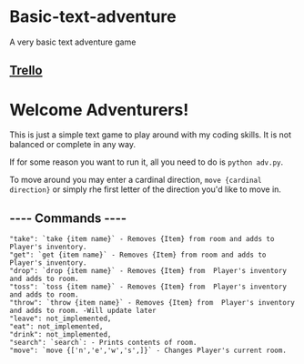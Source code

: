 # Basic-text-adventure
A very basic text adventure game

## [Trello](https://trello.com/b/pfgiEUvJ/text-adventure)

# Welcome Adventurers!
This is just a simple text game to play around with my coding skills. It is not balanced or complete in any way.

If for some reason you want to run it, all you need to do is `python adv.py`.

To move around you may enter a cardinal direction, `move {cardinal direction}` or simply rhe first letter of the direction you'd like to move in.

## ---- Commands ----
    "take": `take {item name}` - Removes {Item} from room and adds to Player's inventory.
    "get": `get {item name}` - Removes {Item} from room and adds to Player's inventory.
    "drop": `drop {item name}` - Removes {Item} from  Player's inventory and adds to room.
    "toss": `toss {item name}` - Removes {Item} from  Player's inventory and adds to room.
    "throw": `throw {item name}` - Removes {Item} from  Player's inventory and adds to room. -Will update later
    "leave": not_implemented,
    "eat": not_implemented,
    "drink": not_implemented,
    "search": `search`: - Prints contents of room.
    "move": `move {['n','e','w','s',]}` - Changes Player's current room.
    
    
